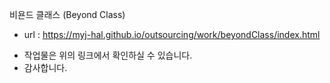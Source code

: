 비욘드 클래스 (Beyond Class)

- url : https://myj-hal.github.io/outsourcing/work/beyondClass/index.html

* 작업물은 위의 링크에서 확인하실 수 있습니다.
* 감사합니다.

